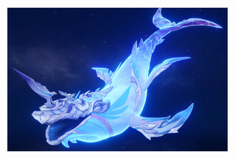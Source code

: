 ![Demo Screenshot](https://github.com/strikerdev35/Prowhaleproject345/blob/main/Screenshot%202025-06-22%20102708.png?raw=true)


